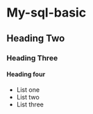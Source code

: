 # My-sql-basic


## Heading Two
### Heading Three
#### Heading four

- List one 
- List two
- List three
